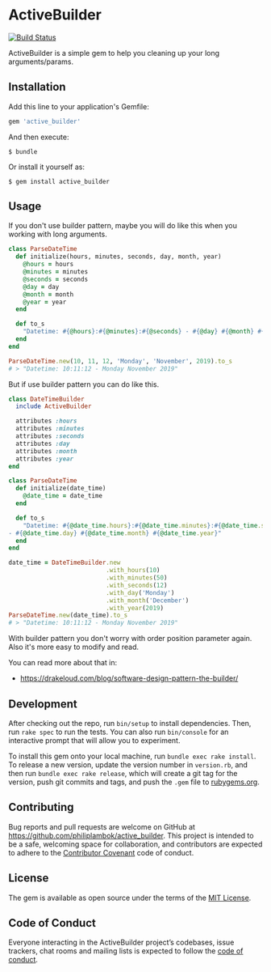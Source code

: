 # ActiveBuilder

[![Build Status](https://travis-ci.com/philiplambok/active_builder.svg?branch=master)](https://travis-ci.com/philiplambok/active_builder)

ActiveBuilder is a simple gem to help you cleaning up your long arguments/params.

## Installation

Add this line to your application's Gemfile:

```ruby
gem 'active_builder'
```

And then execute:

    $ bundle

Or install it yourself as:

    $ gem install active_builder

## Usage

If you don't use builder pattern, maybe you will do like this when you working with long arguments.

```rb
class ParseDateTime
  def initialize(hours, minutes, seconds, day, month, year)
    @hours = hours
    @minutes = minutes
    @seconds = seconds
    @day = day
    @month = month
    @year = year
  end

  def to_s
    "Datetime: #{@hours}:#{@minutes}:#{@seconds} - #{@day} #{@month} #{@year}"
  end
end

ParseDateTime.new(10, 11, 12, 'Monday', 'November', 2019).to_s
# > "Datetime: 10:11:12 - Monday November 2019"
```

But if use builder pattern you can do like this.

```rb
class DateTimeBuilder
  include ActiveBuilder

  attributes :hours
  attributes :minutes
  attributes :seconds
  attributes :day
  attributes :month
  attributes :year
end

class ParseDateTime
  def initialize(date_time)
    @date_time = date_time
  end

  def to_s
    "Datetime: #{@date_time.hours}:#{@date_time.minutes}:#{@date_time.seconds} \
- #{@date_time.day} #{@date_time.month} #{@date_time.year}"
  end
end

date_time = DateTimeBuilder.new
                           .with_hours(10)
                           .with_minutes(50)
                           .with_seconds(12)
                           .with_day('Monday')
                           .with_month('December')
                           .with_year(2019)
ParseDateTime.new(date_time).to_s
# > "Datetime: 10:11:12 - Monday November 2019"
```

With builder pattern you don't worry with order position parameter again. Also it's more easy to modify and read.

You can read more about that in:

- https://drakeloud.com/blog/software-design-pattern-the-builder/

## Development

After checking out the repo, run `bin/setup` to install dependencies. Then, run `rake spec` to run the tests. You can also run `bin/console` for an interactive prompt that will allow you to experiment.

To install this gem onto your local machine, run `bundle exec rake install`. To release a new version, update the version number in `version.rb`, and then run `bundle exec rake release`, which will create a git tag for the version, push git commits and tags, and push the `.gem` file to [rubygems.org](https://rubygems.org).

## Contributing

Bug reports and pull requests are welcome on GitHub at https://github.com/philiplambok/active_builder. This project is intended to be a safe, welcoming space for collaboration, and contributors are expected to adhere to the [Contributor Covenant](http://contributor-covenant.org) code of conduct.

## License

The gem is available as open source under the terms of the [MIT License](https://opensource.org/licenses/MIT).

## Code of Conduct

Everyone interacting in the ActiveBuilder project’s codebases, issue trackers, chat rooms and mailing lists is expected to follow the [code of conduct](https://github.com/[USERNAME]/active_builder/blob/master/CODE_OF_CONDUCT.md).
